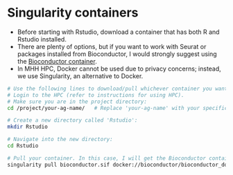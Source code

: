# Singularity containers
- Before starting with Rstudio, download a container that has both R and Rstudio installed.
- There are plenty of options, but if you want to work with Seurat or packages installed from Bioconductor, I would strongly suggest using the [Bioconductor container](https://hub.docker.com/r/bioconductor/bioconductor_docker).
- In MHH HPC, Docker cannot be used due to privacy concerns; instead, we use Singularity, an alternative to Docker.

```bash
# Use the following lines to download/pull whichever container you want to use. Here, I am pulling the latest version of the Bioconductor container:
# Login to the HPC (refer to instructions for using HPC).
# Make sure you are in the project directory:
cd /project/your-ag-name/   # Replace 'your-ag-name' with your specific project name, e.g., /project/ag-georgiev/

# Create a new directory called 'Rstudio':
mkdir Rstudio

# Navigate into the new directory:
cd Rstudio

# Pull your container. In this case, I will get the Bioconductor container and save it as 'bioconductor.sif':
singularity pull bioconductor.sif docker://bioconductor/bioconductor_docker
